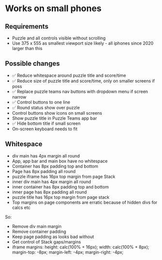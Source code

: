 Works on small phones
=====================

Requirements
------------

- Puzzle and all controls visible without scrolling
- Use 375 x 555 as smallest viewport size likely - all iphones since 2020 larger than this

Possible changes
----------------

- ✅ Reduce whitespace around puzzle title and score/time
- ✅ Reduce size of puzzle title and score/time, only on smaller screens if poss
- ✅ Replace puzzle teams nav buttons with dropdown menu if screen narrow
- ✅ Control buttons to one line
- ✅ Round status show over puzzle
- Control buttons show icons on small screens
- Show puzzle title in Puzzle Teams app bar
- ✅ Hide bottom title if small screen
- On-screen keyboard needs to fit

Whitespace
----------

- div main has 4px margin all round
- App, app bar and main box have no whitespace
- Container has 8px padding top and bottom
- Page has 8px padding all round
- puzzle iframe has 16px top margin from page Stack
- inner div main has 4px margin all round
- inner container has 8px padding top and bottom
- inner page has 8px padding all round
- puzzle title has 16px top margin from page stack
- Top margins on page components are erratic because of hidden divs for calcs etc

So:
- Remove div main margin
- Remove container padding
- Keep page padding as looks bad without
- Get control of Stack gaps/margins
- iframe margins: height: calc(100% + 16px);
                  width: calc(100% + 8px);
                  margin-top: -8px;
                  margin-left: -4px;
                  margin-right: -4px;